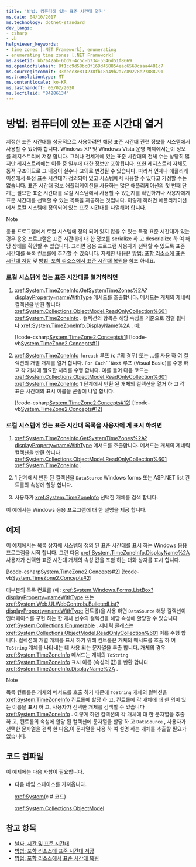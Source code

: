 ```yaml
---
title: '방법: 컴퓨터에 있는 표준 시간대 열거'
ms.date: 04/10/2017
ms.technology: dotnet-standard
dev_langs:
- csharp
- vb
helpviewer_keywords:
- time zones [.NET Framework], enumerating
- enumerating time zones [.NET Framework]
ms.assetid: bb7a42ab-6bd9-4c5c-b734-5546d51f8669
ms.openlocfilehash: 8f1cc9d58bc0f169d458854eac6568caaa4481c7
ms.sourcegitcommit: 33deec3e814238fb18a49b2a7e89278e27888291
ms.translationtype: MT
ms.contentlocale: ko-KR
ms.lasthandoff: 06/02/2020
ms.locfileid: "84286134"
---
```

# <a name="how-to-enumerate-time-zones-present-on-a-computer"></a>방법: 컴퓨터에 있는 표준 시간대 열거

지정한 표준 시간대를 성공적으로 사용하려면 해당 표준 시간대 관련 정보를 시스템에서 사용할 수 있어야 합니다. Windows XP 및 Windows Vista 운영 체제에서는이 정보를 레지스트리에 저장 합니다. 그러나 전세계에 있는 표준 시간대의 전체 수는 상당히 많지만 레지스트리에는 이들 중 일부에 대한 정보만 포함됩니다. 또한 레지스트리 자체도 동적 구조이므로 그 내용이 실수나 고의로 변경될 수 있습니다. 따라서 언제나 애플리케이션에서 특정 표준 시간대가 정의되어 있고 시스템에서 사용할 수 있다고 가정할 수는 없습니다. 표준 시간대 정보 애플리케이션을 사용하는 많은 애플리케이션의 첫 번째 단계는 필요한 표준 시간대를 로컬 시스템에서 사용할 수 있는지를 확인하거나 사용자에게 표준 시간대를 선택할 수 있는 목록을 제공하는 것입니다. 이렇게 하려면 애플리케이션에서 로컬 시스템에 정의되어 있는 표준 시간대를 나열해야 합니다.

> [!NOTE]
> 응용 프로그램에서 로컬 시스템에 정의 되어 있지 않을 수 있는 특정 표준 시간대가 있는 경우 응용 프로그램은 표준 시간대에 대 한 정보를 serialize 하 고 deserialize 하 여 해당 상태를 확인할 수 있습니다. 그러면 응용 프로그램 사용자가 선택할 수 있도록 표준 시간대를 목록 컨트롤에 추가할 수 있습니다. 자세한 내용은 [방법: 포함 리소스에 표준 시간대 저장](save-time-zones-to-an-embedded-resource.md) 및 [방법: 포함 리소스에서 표준 시간대 복원](restore-time-zones-from-an-embedded-resource.md)을 참조 하세요.

### <a name="to-enumerate-the-time-zones-present-on-the-local-system"></a>로컬 시스템에 있는 표준 시간대를 열거하려면

1. <xref:System.TimeZoneInfo.GetSystemTimeZones%2A?displayProperty=nameWithType> 메서드를 호출합니다. 메서드는 개체의 제네릭 컬렉션을 반환 합니다 <xref:System.Collections.ObjectModel.ReadOnlyCollection%601> <xref:System.TimeZoneInfo> . 컬렉션의 항목은 해당 속성을 기준으로 정렬 됩니다 <xref:System.TimeZoneInfo.DisplayName%2A> . 예:

   [!code-csharp[System.TimeZone2.Concepts#1](../../../samples/snippets/csharp/VS_Snippets_CLR_System/system.TimeZone2.Concepts/CS/TimeZone2Concepts.cs#1)]
   [!code-vb[System.TimeZone2.Concepts#1](../../../samples/snippets/visualbasic/VS_Snippets_CLR_System/system.TimeZone2.Concepts/VB/TimeZone2Concepts.vb#1)]

2. <xref:System.TimeZoneInfo> `foreach` 루프 (c #의 경우) 또는 ...를 사용 하 여 컬렉션의 개별 개체를 열거 합니다. `For Each``Next` 루프 (Visual Basic)를 수행 하 고 각 개체에 필요한 처리를 수행 합니다. 예를 들어 다음 코드는 <xref:System.Collections.ObjectModel.ReadOnlyCollection%601> <xref:System.TimeZoneInfo> 1 단계에서 반환 된 개체의 컬렉션을 열거 하 고 각 표준 시간대의 표시 이름을 콘솔에 나열 합니다.

   [!code-csharp[System.TimeZone2.Concepts#12](../../../samples/snippets/csharp/VS_Snippets_CLR_System/system.TimeZone2.Concepts/CS/TimeZone2Concepts.cs#12)]
   [!code-vb[System.TimeZone2.Concepts#12](../../../samples/snippets/visualbasic/VS_Snippets_CLR_System/system.TimeZone2.Concepts/VB/TimeZone2Concepts.vb#12)]

### <a name="to-present-the-user-with-a-list-of-time-zones-present-on-the-local-system"></a>로컬 시스템에 있는 표준 시간대 목록을 사용자에 게 표시 하려면

1. <xref:System.TimeZoneInfo.GetSystemTimeZones%2A?displayProperty=nameWithType> 메서드를 호출합니다. 메서드는 개체의 제네릭 컬렉션을 반환 합니다 <xref:System.Collections.ObjectModel.ReadOnlyCollection%601> <xref:System.TimeZoneInfo> .

2. 1 단계에서 반환 된 컬렉션을 `DataSource` Windows forms 또는 ASP.NET list 컨트롤의 속성에 할당 합니다.

3. 사용자가 <xref:System.TimeZoneInfo> 선택한 개체를 검색 합니다.

이 예에서는 Windows 응용 프로그램에 대 한 설명을 제공 합니다.

## <a name="example"></a>예제

이 예제에서는 목록 상자에 시스템에 정의 된 표준 시간대를 표시 하는 Windows 응용 프로그램을 시작 합니다. 그런 다음 <xref:System.TimeZoneInfo.DisplayName%2A> 사용자가 선택한 표준 시간대 개체의 속성 값을 포함 하는 대화 상자를 표시 합니다.

[!code-csharp[System.TimeZone2.Concepts#2](../../../samples/snippets/csharp/VS_Snippets_CLR_System/system.TimeZone2.Concepts/CS/TimeZone2Concepts.cs#2)]
[!code-vb[System.TimeZone2.Concepts#2](../../../samples/snippets/visualbasic/VS_Snippets_CLR_System/system.TimeZone2.Concepts/VB/TimeZone2Concepts.vb#2)]

대부분의 목록 컨트롤 (예: <xref:System.Windows.Forms.ListBox?displayProperty=nameWithType> 또는 <xref:System.Web.UI.WebControls.BulletedList?displayProperty=nameWithType> 컨트롤)을 사용 하면 `DataSource` 해당 컬렉션이 인터페이스를 구현 하는 한 개체 변수의 컬렉션을 해당 속성에 할당할 수 있습니다 <xref:System.Collections.IEnumerable> . 제네릭 클래스는 <xref:System.Collections.ObjectModel.ReadOnlyCollection%601> 이를 수행 합니다. 컬렉션에 개별 개체를 표시 하기 위해 컨트롤은 개체의 메서드를 호출 하 여 `ToString` 개체를 나타내는 데 사용 되는 문자열을 추출 합니다. 개체의 경우 <xref:System.TimeZoneInfo> 메서드는 개체의 `ToString` <xref:System.TimeZoneInfo> 표시 이름 (속성의 값)을 반환 합니다 <xref:System.TimeZoneInfo.DisplayName%2A> .

> [!NOTE]
> 목록 컨트롤은 개체의 메서드를 호출 하기 때문에 `ToString` 개체의 컬렉션을 <xref:System.TimeZoneInfo> 컨트롤에 할당 하 고, 컨트롤에 각 개체에 대 한 의미 있는 이름을 표시 하 고, 사용자가 선택한 개체를 검색할 수 있습니다 <xref:System.TimeZoneInfo> . 이렇게 하면 컬렉션의 각 개체에 대 한 문자열을 추출 하 고, 컨트롤의 속성에 할당 된 컬렉션에 문자열을 할당 하 고 `DataSource` , 사용자가 선택한 문자열을 검색 한 다음,이 문자열을 사용 하 여 설명 하는 개체를 추출할 필요가 없습니다.

## <a name="compiling-the-code"></a>코드 컴파일

이 예제에는 다음 사항이 필요합니다.

- 다음 네임 스페이스를 가져옵니다.

  <xref:System>(c # 코드)

  <xref:System.Collections.ObjectModel>

## <a name="see-also"></a>참고 항목

- [날짜, 시간 및 표준 시간대](index.md)
- [방법: 포함 리소스에 표준 시간대 저장](save-time-zones-to-an-embedded-resource.md)
- [방법: 포함 리소스에서 표준 시간대 복원](restore-time-zones-from-an-embedded-resource.md)
